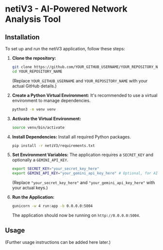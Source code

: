 # netiV3 - AI-Powered Network Analysis Tool

## Installation

To set up and run the netiV3 application, follow these steps:

1.  **Clone the repository:**
    ```bash
    git clone https://github.com/YOUR_GITHUB_USERNAME/YOUR_REPOSITORY_NAME.git
    cd YOUR_REPOSITORY_NAME
    ```
    (Replace `YOUR_GITHUB_USERNAME` and `YOUR_REPOSITORY_NAME` with your actual GitHub details.)

2.  **Create a Python Virtual Environment:**
    It's recommended to use a virtual environment to manage dependencies.
    ```bash
    python3 -m venv venv
    ```

3.  **Activate the Virtual Environment:**
    ```bash
    source venv/bin/activate
    ```

4.  **Install Dependencies:**
    Install all required Python packages.
    ```bash
    pip install -r netiV3/requirements.txt
    ```

5.  **Set Environment Variables:**
    The application requires a `SECRET_KEY` and optionally a `GEMINI_API_KEY`.
    ```bash
    export SECRET_KEY="your_secret_key_here"
    export GEMINI_API_KEY="your_gemini_api_key_here" # Optional, for AI analysis
    ```
    (Replace `"your_secret_key_here"` and `"your_gemini_api_key_here"` with your actual keys.)

6.  **Run the Application:**
    ```bash
    gunicorn -w 4 run:app -b 0.0.0.0:5004
    ```
    The application should now be running on `http://0.0.0.0:5004`.

## Usage

(Further usage instructions can be added here later.)